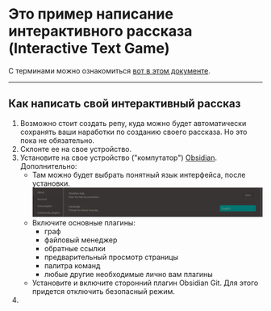 # Это пример написание интерактивного рассказа (Interactive Text Game) 
С терминами можно ознакомиться [вот в этом документе](https://docs.google.com/document/d/1ckahubIW_SVBNAnv93yaYD75iNJW3b6BHZ1Sigx7vDo/edit).
____
## Как написать свой интерактивный рассказ
1. Возможно стоит создать репу, куда можно будет автоматически сохранять ваши наработки по созданию своего рассказа. Но это пока не обязательно. 
2. Склонте ее на свое устройство.
3. Установите на свое устройство ("компутатор") [Obsidian](https://obsidian.md/). Дополнительно:
	- Там можно будет выбрать понятный язык интерфейса, после установки. ![image](screenshots/change_lang.png)
	- Включите основные плагины:
		- граф
		- файловый менеджер
		- обратные ссылки
		- предварительный просмотр страницы
		- палитра команд
		- любые другие необходимые лично вам плагины
	- Установите и включите сторонний плагин Obsidian Git. Для этого придется отключить безопасный режим.
4. 